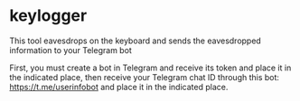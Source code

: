 # keylogger


This tool eavesdrops on the keyboard and sends the eavesdropped information to your Telegram bot

First, you must create a bot in Telegram and receive its token and place it in the indicated place, then receive your Telegram chat ID through this bot: https://t.me/userinfobot  and place it in the indicated place.
